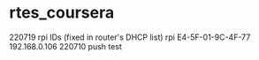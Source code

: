 # rtes_coursera
220719 rpi IDs (fixed in router's DHCP list)
rpi	E4-5F-01-9C-4F-77	192.168.0.106
220710 push test 